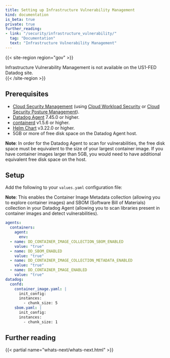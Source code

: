 ```yaml
---
title: Setting up Infrastructure Vulnerability Management 
kind: documentation
is_beta: true
private: true
further_reading:
- link: "/security/infrastructure_vulnerability/"
  tag: "Documentation"
  text: "Infrastructure Vulnerability Management"
---
```


{{< site-region region="gov" >}}
<div class="alert alert-warning">
Infrastructure Vulnerability Management is not available on the US1-FED Datadog site.
</div>
{{< /site-region >}}

## Prerequisites

- [Cloud Security Management][1] (using [Cloud Workload Security][2] or [Cloud Security Posture Management][3]).
- [Datadog Agent][6] 7.45.0 or higher.
- [containerd][4] v1.5.6 or higher.
- [Helm Chart][5] v3.22.0 or higher.
- 5GB or more of free disk space on the Datadog Agent host. 

**Note**: In order for the Datadog Agent to scan for vulnerabilities, the free disk space must be equivalent to the size of your largest container image. If you have container images larger than 5GB, you would need to have additional equivalent free disk space on the host. 

## Setup

Add the following to your `values.yaml` configuration file:

**Note**: This enables the Container Image Metadata collection (allowing you to explore container images) and SBOM (Software Bill of Materials) collection in your Datadog Agent (allowing you to scan libraries present in container images and detect vulnerabilities).

```yaml
agents:
  containers:
    agent:
      env:
  - name: DD_CONTAINER_IMAGE_COLLECTION_SBOM_ENABLED
    value: "true"
  - name: DD_SBOM_ENABLED
    value: "true"
  - name: DD_CONTAINER_IMAGE_COLLECTION_METADATA_ENABLED
    value: "true"
  - name: DD_CONTAINER_IMAGE_ENABLED
    value: "true"
datadog:
  confd:
    container_image.yaml: |
      init_config:
      instances:
        - chunk_size: 5
    sbom.yaml: |
      init_config:
      instances:
        - chunk_size: 1
```


[1]: https://docs.datadoghq.com/security/cloud_security_management
[2]: https://docs.datadoghq.com/security/cloud_workload_security/
[3]: https://docs.datadoghq.com/security/cspm/
[4]: https://kubernetes.io/docs/tasks/administer-cluster/migrating-from-dockershim/find-out-runtime-you-use/
[5]: https://docs.datadoghq.com/containers/kubernetes/installation/?tab=helm
[6]: https://docs.datadoghq.com/agent/

## Further reading

{{< partial name="whats-next/whats-next.html" >}}